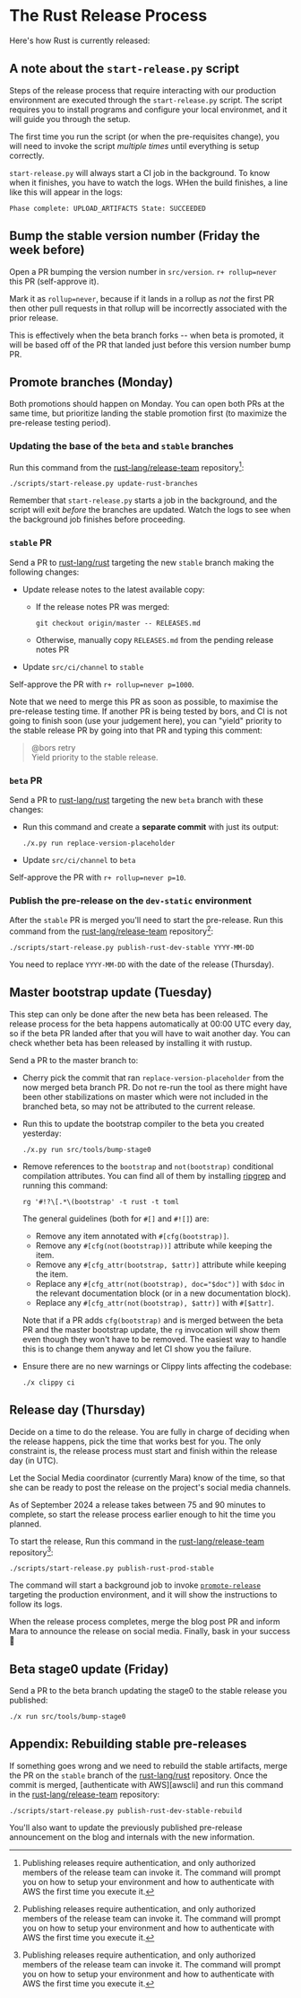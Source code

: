 # The Rust Release Process

Here's how Rust is currently released:

## A note about the `start-release.py` script

Steps of the release process that require interacting with our production
environment are executed through the `start-release.py` script. The script
requires you to install programs and configure your local environmet, and it
will guide you through the setup.

The first time you run the script (or when the pre-requisites change), you will
need to invoke the script *multiple times* until everything is setup correctly.

`start-release.py` will always start a CI job in the background. To know when
it finishes, you have to watch the logs. WHen the build finishes, a line like
this will appear in the logs:

```
Phase complete: UPLOAD_ARTIFACTS State: SUCCEEDED
```

## Bump the stable version number (Friday the week before)

Open a PR bumping the version number in `src/version`. `r+ rollup=never` this
PR (self-approve it).

Mark it as `rollup=never`, because if it lands in a rollup as *not* the first
PR then other pull requests in that rollup will be incorrectly associated with
the prior release.

This is effectively when the beta branch forks -- when beta is promoted, it will
be based off of the PR that landed just before this version number bump PR.

## Promote branches (Monday)

Both promotions should happen on Monday. You can open both PRs at the same
time, but prioritize landing the stable promotion first (to maximize the
pre-release testing period).

### Updating the base of the `beta` and `stable` branches

Run this command from the [rust-lang/release-team] repository[^auth]:

```
./scripts/start-release.py update-rust-branches
```

Remember that `start-release.py` starts a job in the background, and the script
will exit *before* the branches are updated. Watch the logs to see when the
background job finishes before proceeding.

### `stable` PR

Send a PR to [rust-lang/rust] targeting the new `stable` branch making the
following changes:

- Update release notes to the latest available copy:

  - If the release notes PR was merged:

    ```
    git checkout origin/master -- RELEASES.md
    ```

  - Otherwise, manually copy `RELEASES.md` from the pending release notes PR

- Update `src/ci/channel` to `stable`

Self-approve the PR with `r+ rollup=never p=1000`.

Note that we need to merge this PR as soon as possible, to maximise the
pre-release testing time. If another PR is being tested by bors, and CI is not
going to finish soon (use your judgement here), you can "yield"
priority to the stable release PR by going into that PR and typing this
comment:

> @bors retry  
> Yield priority to the stable release.

### `beta` PR

Send a PR to [rust-lang/rust] targeting the new `beta` branch with these
changes:

* Run this command and create a **separate commit** with just its output:

  ```
  ./x.py run replace-version-placeholder
  ```

* Update `src/ci/channel` to `beta`

Self-approve the PR with `r+ rollup=never p=10`.

### Publish the pre-release on the `dev-static` environment

After the `stable` PR is merged you'll need to start the pre-release. Run this command from the
[rust-lang/release-team] repository[^auth]:

```
./scripts/start-release.py publish-rust-dev-stable YYYY-MM-DD
```

You need to replace `YYYY-MM-DD` with the date of the release (Thursday).

## Master bootstrap update (Tuesday)

This step can only be done after the new beta has been released. The release
process for the beta happens automatically at 00:00 UTC every day, so if the
beta PR landed after that you will have to wait another day. You can check
whether beta has been released by installing it with rustup.

Send a PR to the master branch to:

- Cherry pick the commit that ran `replace-version-placeholder`
  from the now merged beta branch PR. Do not re-run the tool as there might
  have been other stabilizations on master which were not included in the
  branched beta, so may not be attributed to the current release.

- Run this to update the bootstrap compiler to the beta you created yesterday:

  ```
  ./x.py run src/tools/bump-stage0
  ```

- Remove references to the `bootstrap` and `not(bootstrap)` conditional
  compilation attributes. You can find all of them by installing [ripgrep] and
  running this command:

  ```
  rg '#!?\[.*\(bootstrap' -t rust -t toml
  ```

  The general guidelines (both for `#[]` and `#![]`) are:

  - Remove any item annotated with `#[cfg(bootstrap)]`.
  - Remove any `#[cfg(not(bootstrap))]` attribute while keeping the item.
  - Remove any `#[cfg_attr(bootstrap, $attr)]` attribute while keeping the item.
  - Replace any `#[cfg_attr(not(bootstrap), doc="$doc")]` with `$doc` in the
    relevant documentation block (or in a new documentation block).
  - Replace any `#[cfg_attr(not(bootstrap), $attr)]` with `#[$attr]`.

  Note that if a PR adds `cfg(bootstrap)` and is merged between the beta PR and
  the master bootstrap update, the `rg` invocation will show them even though
  they won't have to be removed. The easiest way to handle this is to change
  them anyway and let CI show you the failure.

- Ensure there are no new warnings or Clippy lints affecting the codebase:

  ```
  ./x clippy ci
  ```

## Release day (Thursday)

Decide on a time to do the release. You are fully in charge of deciding when
the release happens, pick the time that works best for you. The only constraint
is, the release process must start and finish within the release day (in UTC).

Let the Social Media coordinator (currently Mara) know of the time, so that she
can be ready to post the release on the project's social media channels.

As of September 2024 a release takes between 75 and 90 minutes to complete, so
start the release process earlier enough to hit the time you planned.

To start the release, Run this command in the [rust-lang/release-team]
repository[^auth]:

```
./scripts/start-release.py publish-rust-prod-stable
```

The command will start a background job to invoke [`promote-release`] targeting
the production environment, and it will show the instructions to follow its
logs.

When the release process completes, merge the blog post PR and inform Mara to
announce the release on social media. Finally, bask in your success 🎉

## Beta stage0 update (Friday)

Send a PR to the beta branch updating the stage0 to the stable release you
published:

```
./x run src/tools/bump-stage0
```

## Appendix: Rebuilding stable pre-releases

If something goes wrong and we need to rebuild the stable artifacts, merge the
PR on the `stable` branch of the [rust-lang/rust] repository. Once the commit
is merged, [authenticate with AWS][awscli] and run this command in the
[rust-lang/release-team] repository:

```
./scripts/start-release.py publish-rust-dev-stable-rebuild
```

You'll also want to update the previously published pre-release announcement on
the blog and internals with the new information.

[^auth]: Publishing releases require authentication, and only authorized
  members of the release team can invoke it. The command will prompt you on how
  to setup your environment and how to authenticate with AWS the first time you
  execute it.

[rust-lang/rust]: https://github.com/rust-lang/rust
[rust-lang/release-team]: https://github.com/rust-lang/release-team
[ripgrep]: https://github.com/burntsushi/ripgrep
[`promote-release`]: https://github.com/rust-lang/promote-release
